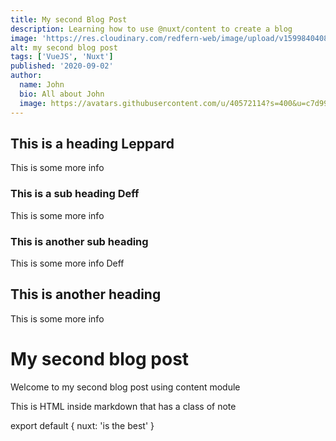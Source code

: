 ```yaml
---
title: My second Blog Post
description: Learning how to use @nuxt/content to create a blog
image: 'https://res.cloudinary.com/redfern-web/image/upload/v1599840408/redfern-dev/png/nuxt.png'
alt: my second blog post
tags: ['VueJS', 'Nuxt']
published: '2020-09-02'
author:
  name: John
  bio: All about John
  image: https://avatars.githubusercontent.com/u/40572114?s=400&u=c7d9950aceac671cb565a7158ac1890bd3d0c03a&v=4
---
```


## This is a heading Leppard

This is some more info

### This is a sub heading Deff

This is some more info

### This is another sub heading

This is some more info Deff


## This is another heading

This is some more info


# My second blog post

Welcome to my second blog post using content module

<div class="bg-blue-500 text-white p-4 mb-4">
  This is HTML inside markdown that has a class of note
</div>

<!-- <author :author="author"></author> -->

export default {
  nuxt: 'is the best'
}